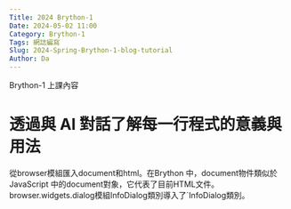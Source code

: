 ```yaml
---
Title: 2024 Brython-1
Date: 2024-05-02 11:00
Category: Brython-1
Tags: 網誌編寫
Slug: 2024-Spring-Brython-1-blog-tutorial
Author: Da
---
```


Brython-1 上課內容

<!-- PELICAN_END_SUMMARY -->

# 透過與 AI 對話了解每一行程式的意義與用法
從browser模組匯入document和html。在Brython 中，document物件類似於JavaScript 中的document對象，它代表了目前HTML文件。
browser.widgets.dialog模組InfoDialog類別導入了`InfoDialog類別。

